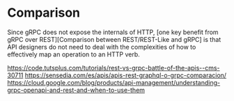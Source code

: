 # Comparison

Since gRPC does not expose the internals of HTTP, [one key benefit from gRPC over REST][Comparison between REST/REST-Like and gRPC] is that API designers do not need to deal with the complexities of how to effectively map an operation to an HTTP verb.

https://code.tutsplus.com/tutorials/rest-vs-grpc-battle-of-the-apis--cms-30711
https://sensedia.com/es/apis/apis-rest-graphql-o-grpc-comparacion/
https://cloud.google.com/blog/products/api-management/understanding-grpc-openapi-and-rest-and-when-to-use-them
